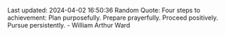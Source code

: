 Last updated: 2024-04-02 16:50:36
Random Quote: Four steps to achievement: Plan purposefully. Prepare prayerfully. Proceed positively. Pursue persistently. - William Arthur Ward